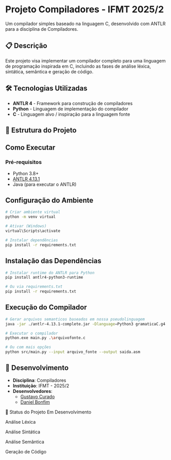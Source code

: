 # Projeto Compiladores - IFMT 2025/2

Um compilador simples baseado na linguagem C, desenvolvido com ANTLR para a disciplina de Compiladores.

## 📋 Descrição

Este projeto visa implementar um compilador completo para uma linguagem de programação inspirada em C, incluindo as fases de análise léxica, sintática, semântica e geração de código.

## 🛠️ Tecnologias Utilizadas

- **ANTLR 4** - Framework para construção de compiladores
- **Python** - Linguagem de implementação do compilador
- **C** - Linguagem alvo / inspiração para a linguagem fonte

## 📁 Estrutura do Projeto

## Como Executar

### Pré-requisitos
- Python 3.8+
- [ANTLR 4.13.1](https://www.antlr.org/download/antlr-4.13.1-complete.jar)
- Java (para executar o ANTLR)

## Configuração do Ambiente
```bash
# Criar ambiente virtual
python -m venv virtual

# Ativar (Windows)
virtual\Scripts\activate

# Instalar dependências
pip install -r requirements.txt
```
## Instalação das Dependências
```bash
# Instalar runtime do ANTLR para Python
pip install antlr4-python3-runtime

# Ou via requirements.txt
pip install -r requirements.txt
```
## Execução do Compilador
```bash
# Gerar arquivos semanticos baseados em nossa pseudolinguagem
java -jar ./antlr-4.13.1-complete.jar -Dlanguage=Python3 gramaticaC.g4

# Executar o compilador
python.exe main.py .\arquivofonte.c

# Ou com mais opções
python src/main.py --input arquivo_fonte --output saida.asm
```
## 👥 Desenvolvimento

- **Disciplina**: Compiladores
- **Instituição**: IFMT - 2025/2
- **Desenvolvedores**:
  - [Gustavo Curado](https://github.com/Guxtavoc)
  - [Daniel Bonfim](https://github.com/DanielBarros19)

📅 Status do Projeto Em Desenvolvimento 

Análise Léxica

Análise Sintática

Análise Semântica

Geração de Código


